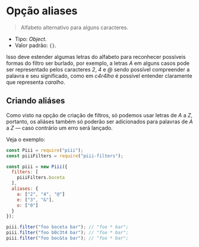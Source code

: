 # Opção aliases

> Alfabeto alternativo para alguns caracteres.

* Tipo: *Object*.
* Valor padrão: `{}`.

Isso deve estender algumas letras do alfabeto para reconhecer possíveis formas do filtro ser burlado, por exemplo, a letras *A* em alguns casos pode ser representado pelos caracteres *2*, *4* e *@* sendo possível compreender a palavra e seu significado, como em *c4r4lho* é possível entender claramente que representa *caralho*.

## Criando aliáses

Como visto na opção de criação de filtros, só podemos usar letras de *A* a *Z*, portanto, os aliáses também só poderão ser adicionados para palavras de *A* a *Z* ― caso contrário um erro será lançado.

Veja o exemplo:

```js
const Piii = require("piii");
const piiiFilters = require("piii-filters");

const piii = new Piii({
  filters: [
    piiiFilters.boceta
  ],
  aliases: {
    a: ["2", "4", "@"]
    e: ["3", "&"],
    o: ["0"]
  }
});

piii.filter("foo boceta bar"); // "foo * bar";
piii.filter("foo b0c3t4 bar"); // "foo * bar";
piii.filter("foo boc&ta bar"); // "foo * bar";
```
